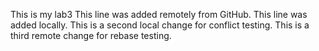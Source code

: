 This is my lab3
This line was added remotely from GitHub.
This line was added locally.
This is a second local change for conflict testing.
This is a third remote change for rebase testing.

